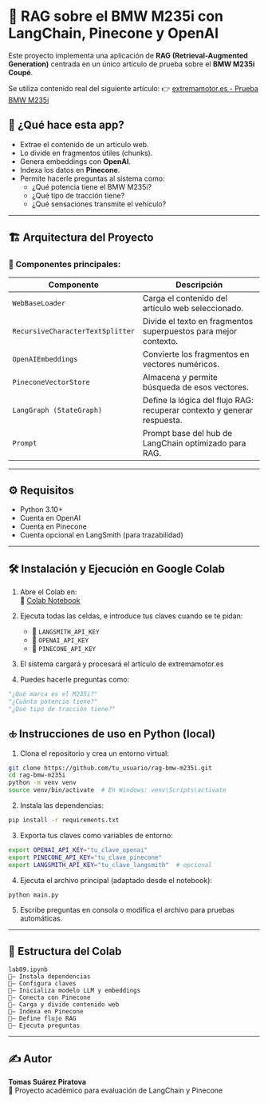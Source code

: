 # 🚗 RAG sobre el BMW M235i con LangChain, Pinecone y OpenAI

Este proyecto implementa una aplicación de **RAG (Retrieval-Augmented Generation)** centrada en un único artículo de prueba sobre el **BMW M235i Coupé**.

Se utiliza contenido real del siguiente artículo:
👉 [extremamotor.es - Prueba BMW M235i](https://extremamotor.es/prueba-bmw-m235i-coupe-326-cv-explosivos/)

## 🧠 ¿Qué hace esta app?

- Extrae el contenido de un artículo web.
- Lo divide en fragmentos útiles (chunks).
- Genera embeddings con **OpenAI**.
- Indexa los datos en **Pinecone**.
- Permite hacerle preguntas al sistema como:
  - ¿Qué potencia tiene el BMW M235i?
  - ¿Qué tipo de tracción tiene?
  - ¿Qué sensaciones transmite el vehículo?

---

## 🏗️ Arquitectura del Proyecto

### 🔹 Componentes principales:

| Componente     | Descripción                                                                 |
|----------------|-----------------------------------------------------------------------------|
| `WebBaseLoader`| Carga el contenido del artículo web seleccionado.                          |
| `RecursiveCharacterTextSplitter` | Divide el texto en fragmentos superpuestos para mejor contexto. |
| `OpenAIEmbeddings` | Convierte los fragmentos en vectores numéricos.                          |
| `PineconeVectorStore` | Almacena y permite búsqueda de esos vectores.                          |
| `LangGraph (StateGraph)` | Define la lógica del flujo RAG: recuperar contexto y generar respuesta. |
| `Prompt`       | Prompt base del hub de LangChain optimizado para RAG.                      |

---

## ⚙️ Requisitos

- Python 3.10+
- Cuenta en OpenAI
- Cuenta en Pinecone
- Cuenta opcional en LangSmith (para trazabilidad)

---

## 🛠️ Instalación y Ejecución en Google Colab

1. Abre el Colab en:  
   📌 [Colab Notebook](https://colab.research.google.com/drive/1VNWbHf7hoeOvcAsem8BoxZ8wNVcHIab7)

2. Ejecuta todas las celdas, e introduce tus claves cuando se te pidan:
   - 🔑 `LANGSMITH_API_KEY`
   - 🔑 `OPENAI_API_KEY`
   - 🔑 `PINECONE_API_KEY`

3. El sistema cargará y procesará el artículo de extremamotor.es

4. Puedes hacerle preguntas como:

```python
"¿Qué marca es el M235i?"
"¿Cuánta potencia tiene?"
"¿Qué tipo de tracción tiene?"
```

## 🕁️ Instrucciones de uso en Python (local)

1. Clona el repositorio y crea un entorno virtual:

```bash
git clone https://github.com/tu_usuario/rag-bmw-m235i.git
cd rag-bmw-m235i
python -m venv venv
source venv/bin/activate  # En Windows: venv\Scripts\activate
```

2. Instala las dependencias:

```bash
pip install -r requirements.txt
```

3. Exporta tus claves como variables de entorno:

```bash
export OPENAI_API_KEY="tu_clave_openai"
export PINECONE_API_KEY="tu_clave_pinecone"
export LANGSMITH_API_KEY="tu_clave_langsmith"  # opcional
```

4. Ejecuta el archivo principal (adaptado desde el notebook):

```bash
python main.py
```

5. Escribe preguntas en consola o modifica el archivo para pruebas automáticas.


---

## 📂 Estructura del Colab

```text
lab09.ipynb
🔻— Instala dependencias
🔻— Configura claves
🔻— Inicializa modelo LLM y embeddings
🔻— Conecta con Pinecone
🔻— Carga y divide contenido web
🔻— Indexa en Pinecone
🔻— Define flujo RAG
🔻— Ejecuta preguntas
```

---

## ✍️ Autor

**Tomas Suárez Piratova**  
🚀 Proyecto académico para evaluación de LangChain y Pinecone







